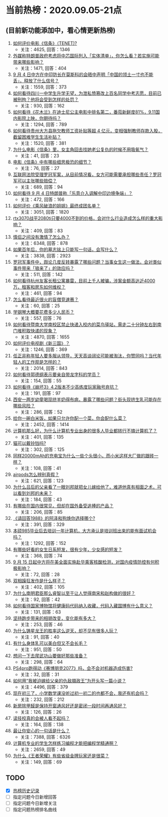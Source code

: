 # 当前热榜：2020.09.05-21点
## (目前新功能添加中，看心情更新热榜)
1. [如何评价电影《信条》（TENET)?](https://www.zhihu.com/question/414972174)
    * 关注：4625, 回答：1346
2. [外媒称特朗普政府考虑将中芯国际列入「实体清单」，你怎么看？若实施可能带来哪些影响？](https://www.zhihu.com/question/419491040)
    * 关注：1471, 回答：404
3. [9 月 4 日中方在中印防长在莫斯科的会晤中声明「中国的领土一寸也不能丢」，释放了什么信号？](https://www.zhihu.com/question/419482062)
    * 关注：1559, 回答：373
4. [如何看待四川一中学生升学无望，为泄私愤篡改上百名同学中考志愿，目前已被刑拘？他将会受到怎样的处罚？](https://www.zhihu.com/question/419369897)
    * 关注：930, 回答：162
5. [如何看待《花木兰》在迪士尼公主电影中排名第二，番茄新鲜度81%，9.11国内影院上映，你期待吗？](https://www.zhihu.com/question/419329567)
    * 关注：1294, 回答：789
6. [如何看待贵州大方县拖欠教师工资补贴等超 4 亿元，变相强制教师存款入股，截留困难学生生活补贴？](https://www.zhihu.com/question/419477387)
    * 关注：1520, 回答：381
7. [为什么电影《信条》里，女主角回去找她老公复仇的时候不用吸氧气？](https://www.zhihu.com/question/419293776)
    * 关注：41, 回答：23
8. [电影《信条》中有哪些细思极恐的细节？](https://www.zhihu.com/question/417608141)
    * 关注：76, 回答：27
9. [互联网法院受理罗冠军案，从目前情况看，女方可能需要承担哪些责任？罗冠军可以主张哪些赔偿？](https://www.zhihu.com/question/419497054)
    * 关注：689, 回答：94
10. [如何看待 9 月 4 日特朗普称「乐意介入调解中印边境争端」？](https://www.zhihu.com/question/419482858)
    * 关注：472, 回答：166
11. [如何评价《乘风破浪的姐姐》最终成团名单？](https://www.zhihu.com/question/419367196)
    * 关注：3051, 回答：1820
12. [rtx3070战平2080ti只要4000不到的价格，会对什么行业造成怎么样的重大影响？](https://www.zhihu.com/question/419102341)
    * 关注：409, 回答：83
13. [情侣之间没有激情了怎么办？](https://www.zhihu.com/question/35003690)
    * 关注：6348, 回答：878
14. [如果百年后，你的墓志铭上只能写一句话，会写什么？](https://www.zhihu.com/question/418843732)
    * 关注：3838, 回答：2923
15. [罗冠军事件中，舆论几度反转暴露了哪些问题？当事女生这一做法，会对类似事件带来「狼来了」的效应吗？](https://www.zhihu.com/question/419346222)
    * 关注：511, 回答：142
16. [如何看待杭州友客长租公寓暴雷，目前上千人被骗，涉案金额高达近4000万，租客和房东如何维权？](https://www.zhihu.com/question/418289342)
    * 关注：461, 回答：94
17. [怎么看待最近很火的盲僧竞速赛？](https://www.zhihu.com/question/418993147)
    * 关注：60, 回答：25
18. [学钢琴大概要花费多少人民币？](https://www.zhihu.com/question/283130555)
    * 关注：557, 回答：76
19. [如何看待暨南大学南校区禁止快递入校内的菜鸟驿站，需走二十分钟左右到南门堆积取快递的现象？](https://www.zhihu.com/question/419388284)
    * 关注：4870, 回答：1655
20. [如何评价电视剧《新三国》？](https://www.zhihu.com/question/63100661)
    * 关注：1246, 回答：369
21. [任正非称年轻人要多服从领导，天天高谈阔论可能被淘汰，你赞同吗？当代年轻人的工作观是怎样的？](https://www.zhihu.com/question/419406105)
    * 关注：2014, 回答：843
22. [如何看待郭德纲表示要亲自带龙字科的学员？](https://www.zhihu.com/question/418879858)
    * 关注：154, 回答：55
23. [如何看待《崩坏3》4.2版本不少高练度玩家融号弃坑？](https://www.zhihu.com/question/419112159)
    * 关注：191, 回答：97
24. [西安一两岁幼童喝现挤羊奶得布病，暴露了哪些问题？街头现挤生乳可能存在哪些风险？](https://www.zhihu.com/question/419308254)
    * 关注：286, 回答：52
25. [给你一碗白米饭，如果只允许你配一个菜，你会配什么菜？](https://www.zhihu.com/question/413602542)
    * 关注：2452, 回答：1414
26. [计算机那么好，为什么计算机专业出身的很多人毕业都转行不搞计算机了？](https://www.zhihu.com/question/418745421)
    * 关注：401, 回答：135
27. [猫可以戴铃铛吗?](https://www.zhihu.com/question/418551824)
    * 关注：302, 回答：125
28. [同样20000mAh的充电宝为什么一些个头很小，而小米这样大厂做的跟砖一样？](https://www.zhihu.com/question/338359652)
    * 关注：108, 回答：41
29. [airpods怎么辨别真假？](https://www.zhihu.com/question/279688500)
    * 关注：621, 回答：123
30. [为什么吕后的父亲看了一眼刘邦就把女儿嫁给他了，难道他真有相面之术，可以看到刘邦的未来？](https://www.zhihu.com/question/355102456)
    * 关注：184, 回答：43
31. [有哪些在国内很常见，但却在国外备受追捧的产品？](https://www.zhihu.com/question/419536724)
    * 关注：206, 回答：85
32. [《请回答1988》的阿泽和狗焕你选择哪个?](https://www.zhihu.com/question/413586217)
    * 关注：391, 回答：329
33. [本硕985毕业后去培训一年计算机，大方承认是培训班出来的能有面试机会吗？](https://www.zhihu.com/question/292988614)
    * 关注：1292, 回答：152
34. [有哪些好看的女生日系短发，很有少年，少女感的短发？](https://www.zhihu.com/question/370583548)
    * 关注：368, 回答：74
35. [9 月 15 日起中方将在美全面实施赴华乘客核酸检测，对国内疫情防控有何积极影响？](https://www.zhihu.com/question/419488887)
    * 关注：72, 回答：28
36. [双相躁狂发作是什么样子？](https://www.zhihu.com/question/315964384)
    * 关注：402, 回答：105
37. [为什么南明君臣那么睿智以至于让人觉得南宋和赵构做的很好？](https://www.zhihu.com/question/402778371)
    * 关注：92, 回答：42
38. [如何看待国家博物馆将健康码代码纳入收藏，代码入藏国博有什么意义？](https://www.zhihu.com/question/419564264)
    * 关注：131, 回答：63
39. [坚持跑步带来的相貌改变，变化能有多大？](https://www.zhihu.com/question/37117548)
    * 关注：253, 回答：46
40. [为什么铸星龙王的胜率这么逆天，却不见有很多人玩？](https://www.zhihu.com/question/361505491)
    * 关注：91, 回答：40
41. [有什么身体乳可以美白但又不会长毛？](https://www.zhihu.com/question/346627025)
    * 关注：951, 回答：50
42. [想问一下去爬武功山要做好那些准备？](https://www.zhihu.com/question/318427068)
    * 关注：298, 回答：64
43. [PS4pro跑得动《赛博朋克2077》吗，会不会对机器造成伤害?](https://www.zhihu.com/question/415523283)
    * 关注：32, 回答：31
44. [如何用“我被迫嫁给父亲的仇敌摄政王”为开头写一篇小说？](https://www.zhihu.com/question/403436918)
    * 关注：4496, 回答：379
45. [现在初三了，小学数学课没听过初一初二的也都不会，我还有机会吗？](https://www.zhihu.com/question/418762009)
    * 关注：232, 回答：212
46. [新房除甲醛是保持开窗通风好还是密闭一段时间再通风好？](https://www.zhihu.com/question/34738012)
    * 关注：126, 回答：26
47. [读技校真的会被人看不起吗？](https://www.zhihu.com/question/418226465)
    * 关注：164, 回答：138
48. [最让你安心的一句话是什么？](https://www.zhihu.com/question/381072634)
    * 关注：7388, 回答：6326
49. [计算机专业的学生怎样练习编程才能把编程学精通啊？](https://www.zhihu.com/question/263445600)
    * 关注：2659, 回答：49
50. [为什么《王者荣耀》有些省级金牌玩家还是很菜？](https://www.zhihu.com/question/419365188)
    * 关注：149, 回答：69
## TODO
* [x] [热榜历史记录](hot_history/AllHot.md)
* [ ] 指定问题今日新增回答
* [ ] 指定问题今日新增关注
* [ ] 指定问题热榜排名曲线
